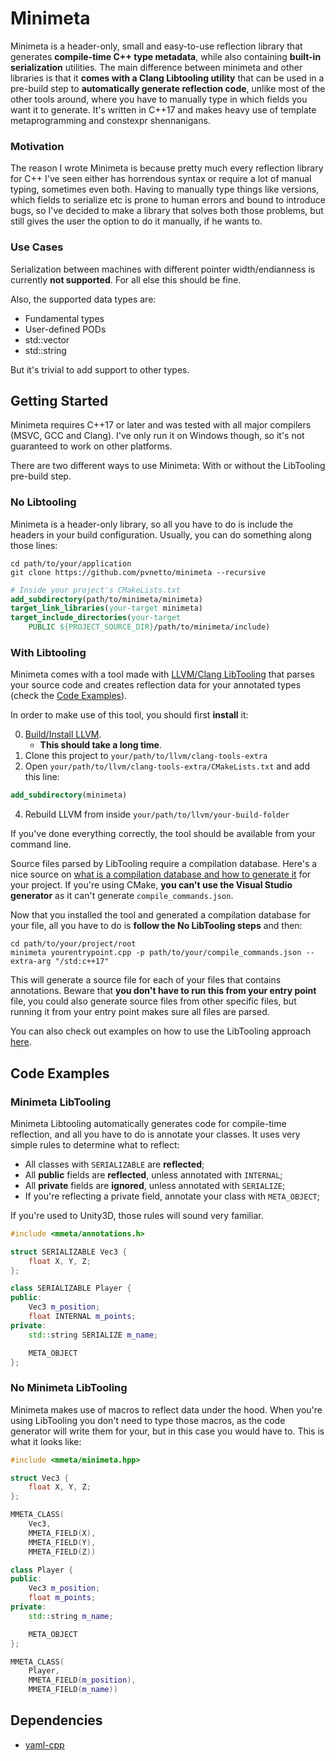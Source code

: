 # Minimeta

Minimeta is a header-only, small and easy-to-use reflection library that generates **compile-time C++ type metadata**, while also containing **built-in serialization** utilities. The main difference between minimeta and other libraries is that it **comes with a Clang Libtooling utility** that can be used in a pre-build step to **automatically generate reflection code**, unlike most of the other tools around, where you have to manually type in which fields you want it to generate. It's written in C++17 and makes heavy use of template metaprogramming and constexpr shennanigans.

### Motivation

The reason I wrote Minimeta is because pretty much every reflection library for C++ I've seen either has horrendous syntax or require a lot of manual typing, sometimes even both. Having to manually type things like versions, which fields to serialize etc is prone to human errors and bound to introduce bugs, so I've decided to make a library that solves both those problems, but still gives the user the option to do it manually, if he wants to.

### Use Cases

Serialization between machines with different pointer width/endianness is currently **not supported**. For all else this should be fine.

Also, the supported data types are:

- Fundamental types
- User-defined PODs
- std::vector
- std::string

But it's trivial to add support to other types.

## Getting Started

Minimeta requires C++17 or later and was tested with all major compilers (MSVC, GCC and Clang). I've only run it on Windows though, so it's not guaranteed to work on other platforms.

There are two different ways to use Minimeta: With or without the LibTooling pre-build step.

### No Libtooling

Minimeta is a header-only library, so all you have to do is include the headers in your build configuration. Usually, you can do something along those lines:

```batch
cd path/to/your/application
git clone https://github.com/pvnetto/minimeta --recursive
```

```cmake
# Inside your project's CMakeLists.txt
add_subdirectory(path/to/minimeta/minimeta)
target_link_libraries(your-target minimeta)
target_include_directories(your-target
    PUBLIC ${PROJECT_SOURCE_DIR}/path/to/minimeta/include)
```

### With Libtooling

Minimeta comes with a tool made with [LLVM/Clang LibTooling](https://clang.llvm.org/docs/LibTooling.html) that parses your source code and creates reflection data for your annotated types (check the [Code Examples](https://github.com/pvnetto/minimeta#code-examples)).

In order to make use of this tool, you should first **install** it:

0) [Build/Install LLVM](https://llvm.org/docs/CMake.html).
	- **This should take a long time**.
2) Clone this project to `your/path/to/llvm/clang-tools-extra`
3) Open `your/path/to/llvm/clang-tools-extra/CMakeLists.txt` and add this line:

```cmake
add_subdirectory(minimeta)
```

4) Rebuild LLVM from inside `your/path/to/llvm/your-build-folder`

If you've done everything correctly, the tool should be available from your command line. 

Source files parsed by LibTooling require a compilation database. Here's a nice source on [what is a compilation database and how to generate it](https://www.jetbrains.com/help/clion/compilation-database.html) for your project. If you're using CMake, **you can't use the Visual Studio generator** as it can't generate `compile_commands.json`.

Now that you installed the tool and generated a compilation database for your file, all you have to do is **follow the No LibTooling steps** and then:

```batch
cd path/to/your/project/root
minimeta yourentrypoint.cpp -p path/to/your/compile_commands.json --extra-arg "/std:c++17"
```

This will generate a source file for each of your files that contains annotations. Beware that **you don't have to run this from your entry point** file, you could also generate source files from other specific files, but running it from your entry point makes sure all files are parsed.

You can also check out examples on how to use the LibTooling approach [here](https://github.com/pvnetto/minimeta/tree/master/minimeta/example).

## Code Examples

### Minimeta LibTooling

Minimeta Libtooling automatically generates code for compile-time reflection, and all you have to do is annotate your classes. It uses very simple rules to determine what to reflect:

- All classes with `SERIALIZABLE` are **reflected**;
- All **public** fields are **reflected**, unless annotated with `INTERNAL`;
- All **private** fields are **ignored**, unless annotated with `SERIALIZE`;
- If you're reflecting a private field, annotate your class with `META_OBJECT`;

If you're used to Unity3D, those rules will sound very familiar.


```cpp
#include <mmeta/annotations.h>

struct SERIALIZABLE Vec3 {
	float X, Y, Z;
};

class SERIALIZABLE Player {
public:
	Vec3 m_position;
	float INTERNAL m_points;
private:
	std::string SERIALIZE m_name;

	META_OBJECT
};
```

### No Minimeta LibTooling

Minimeta makes use of macros to reflect data under the hood. When you're using LibTooling you don't need to type those macros, as the code generator will write them for your, but in this case you would have to. This is what it looks like:

```cpp
#include <mmeta/minimeta.hpp>

struct Vec3 {
	float X, Y, Z;
};

MMETA_CLASS(
	Vec3,
	MMETA_FIELD(X),
	MMETA_FIELD(Y),
	MMETA_FIELD(Z))

class Player {
public:
	Vec3 m_position;
	float m_points;
private:
	std::string m_name;

	META_OBJECT
};

MMETA_CLASS(
	Player,
	MMETA_FIELD(m_position),
	MMETA_FIELD(m_name))
```

## Dependencies

- [yaml-cpp](https://github.com/jbeder/yaml-cpp)
